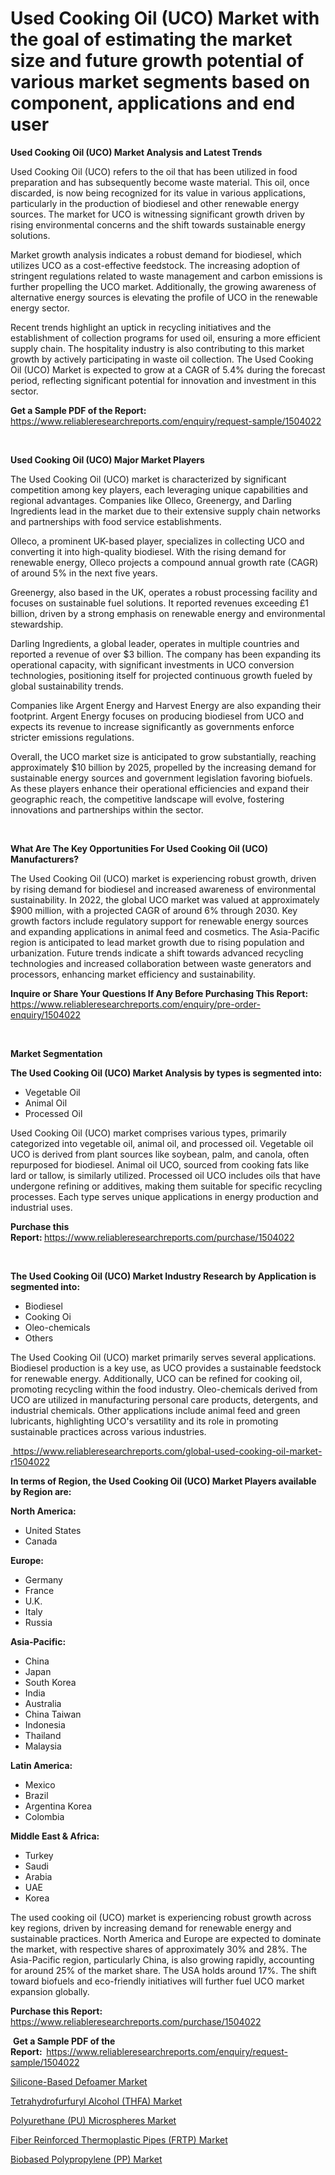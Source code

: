 <p><h1>Used Cooking Oil (UCO) Market with the goal of estimating the market size and future growth potential of various market segments based on component, applications and end user</h1></p><p><strong>Used Cooking Oil (UCO) Market Analysis and Latest Trends</strong></p>
<p><p>Used Cooking Oil (UCO) refers to the oil that has been utilized in food preparation and has subsequently become waste material. This oil, once discarded, is now being recognized for its value in various applications, particularly in the production of biodiesel and other renewable energy sources. The market for UCO is witnessing significant growth driven by rising environmental concerns and the shift towards sustainable energy solutions.</p><p>Market growth analysis indicates a robust demand for biodiesel, which utilizes UCO as a cost-effective feedstock. The increasing adoption of stringent regulations related to waste management and carbon emissions is further propelling the UCO market. Additionally, the growing awareness of alternative energy sources is elevating the profile of UCO in the renewable energy sector.</p><p>Recent trends highlight an uptick in recycling initiatives and the establishment of collection programs for used oil, ensuring a more efficient supply chain. The hospitality industry is also contributing to this market growth by actively participating in waste oil collection. The Used Cooking Oil (UCO) Market is expected to grow at a CAGR of 5.4% during the forecast period, reflecting significant potential for innovation and investment in this sector.</p></p>
<p><strong>Get a Sample PDF of the Report:&nbsp;</strong> <a href="https://www.reliableresearchreports.com/enquiry/request-sample/1504022?utm_campaign=83&utm_medium=2&utm_source=Github&utm_content=ia&utm_term=01022025&utm_id=used-cooking-oil-uco">https://www.reliableresearchreports.com/enquiry/request-sample/1504022</a></p>
<p>&nbsp;</p>
<p><strong>Used Cooking Oil (UCO) Major Market Players</strong></p>
<p><p>The Used Cooking Oil (UCO) market is characterized by significant competition among key players, each leveraging unique capabilities and regional advantages. Companies like Olleco, Greenergy, and Darling Ingredients lead in the market due to their extensive supply chain networks and partnerships with food service establishments. </p><p>Olleco, a prominent UK-based player, specializes in collecting UCO and converting it into high-quality biodiesel. With the rising demand for renewable energy, Olleco projects a compound annual growth rate (CAGR) of around 5% in the next five years. </p><p>Greenergy, also based in the UK, operates a robust processing facility and focuses on sustainable fuel solutions. It reported revenues exceeding £1 billion, driven by a strong emphasis on renewable energy and environmental stewardship. </p><p>Darling Ingredients, a global leader, operates in multiple countries and reported a revenue of over $3 billion. The company has been expanding its operational capacity, with significant investments in UCO conversion technologies, positioning itself for projected continuous growth fueled by global sustainability trends.</p><p>Companies like Argent Energy and Harvest Energy are also expanding their footprint. Argent Energy focuses on producing biodiesel from UCO and expects its revenue to increase significantly as governments enforce stricter emissions regulations.</p><p>Overall, the UCO market size is anticipated to grow substantially, reaching approximately $10 billion by 2025, propelled by the increasing demand for sustainable energy sources and government legislation favoring biofuels. As these players enhance their operational efficiencies and expand their geographic reach, the competitive landscape will evolve, fostering innovations and partnerships within the sector.</p></p>
<p>&nbsp;</p>
<p><strong>What Are The Key Opportunities For Used Cooking Oil (UCO) Manufacturers?</strong></p>
<p><p>The Used Cooking Oil (UCO) market is experiencing robust growth, driven by rising demand for biodiesel and increased awareness of environmental sustainability. In 2022, the global UCO market was valued at approximately $900 million, with a projected CAGR of around 6% through 2030. Key growth factors include regulatory support for renewable energy sources and expanding applications in animal feed and cosmetics. The Asia-Pacific region is anticipated to lead market growth due to rising population and urbanization. Future trends indicate a shift towards advanced recycling technologies and increased collaboration between waste generators and processors, enhancing market efficiency and sustainability.</p></p>
<p><strong>Inquire or Share Your Questions If Any Before Purchasing This Report:</strong> <a href="https://www.reliableresearchreports.com/enquiry/pre-order-enquiry/1504022?utm_campaign=83&utm_medium=2&utm_source=Github&utm_content=ia&utm_term=01022025&utm_id=used-cooking-oil-uco">https://www.reliableresearchreports.com/enquiry/pre-order-enquiry/1504022</a></p>
<p>&nbsp;</p>
<p><strong>Market Segmentation</strong></p>
<p><strong>The Used Cooking Oil (UCO) Market Analysis by types is segmented into:</strong></p>
<p><ul><li>Vegetable Oil</li><li>Animal Oil</li><li>Processed Oil</li></ul></p>
<p><p>Used Cooking Oil (UCO) market comprises various types, primarily categorized into vegetable oil, animal oil, and processed oil. Vegetable oil UCO is derived from plant sources like soybean, palm, and canola, often repurposed for biodiesel. Animal oil UCO, sourced from cooking fats like lard or tallow, is similarly utilized. Processed oil UCO includes oils that have undergone refining or additives, making them suitable for specific recycling processes. Each type serves unique applications in energy production and industrial uses.</p></p>
<p><strong>Purchase this Report:&nbsp;</strong><a href="https://www.reliableresearchreports.com/purchase/1504022?utm_campaign=83&utm_medium=2&utm_source=Github&utm_content=ia&utm_term=01022025&utm_id=used-cooking-oil-uco">https://www.reliableresearchreports.com/purchase/1504022</a></p>
<p>&nbsp;</p>
<p><strong>The Used Cooking Oil (UCO) Market Industry Research by Application is segmented into:</strong></p>
<p><ul><li>Biodiesel</li><li>Cooking Oi</li><li>Oleo-chemicals</li><li>Others</li></ul></p>
<p><p>The Used Cooking Oil (UCO) market primarily serves several applications. Biodiesel production is a key use, as UCO provides a sustainable feedstock for renewable energy. Additionally, UCO can be refined for cooking oil, promoting recycling within the food industry. Oleo-chemicals derived from UCO are utilized in manufacturing personal care products, detergents, and industrial chemicals. Other applications include animal feed and green lubricants, highlighting UCO's versatility and its role in promoting sustainable practices across various industries.</p></p>
<p><a href="https://www.reliableresearchreports.com/global-used-cooking-oil-market-r1504022?utm_campaign=83&utm_medium=2&utm_source=Github&utm_content=ia&utm_term=01022025&utm_id=used-cooking-oil-uco">&nbsp;https://www.reliableresearchreports.com/global-used-cooking-oil-market-r1504022</a></p>
<p><strong>In terms of Region, the Used Cooking Oil (UCO) Market Players available by Region are:</strong></p>
<p>
    <p> <strong> North America: </strong>
        <ul>
            <li>United States</li>
            <li>Canada</li>
        </ul>
        </p> 
    <p> <strong> Europe: </strong>
        <ul>
            <li>Germany</li>
            <li>France</li>
            <li>U.K.</li>
            <li>Italy</li>
            <li>Russia</li>
        </ul>
        </p> 
    <p> <strong> Asia-Pacific: </strong>
        <ul>
            <li>China</li>
            <li>Japan</li>
            <li>South Korea</li>
            <li>India</li>
            <li>Australia</li>
            <li>China Taiwan</li>
            <li>Indonesia</li>
            <li>Thailand</li>
            <li>Malaysia</li>
        </ul>
        </p> 
    <p> <strong> Latin America: </strong>
        <ul>
            <li>Mexico</li>
            <li>Brazil</li>
            <li>Argentina Korea</li>
            <li>Colombia</li>
        </ul>
        </p> 
    <p> <strong> Middle East & Africa: </strong>
        <ul>
            <li>Turkey</li>
            <li>Saudi</li>
            <li>Arabia</li>
            <li>UAE</li>
            <li>Korea</li>
        </ul>
    </p>
    </p>
<p><p>The used cooking oil (UCO) market is experiencing robust growth across key regions, driven by increasing demand for renewable energy and sustainable practices. North America and Europe are expected to dominate the market, with respective shares of approximately 30% and 28%. The Asia-Pacific region, particularly China, is also growing rapidly, accounting for around 25% of the market share. The USA holds around 17%. The shift toward biofuels and eco-friendly initiatives will further fuel UCO market expansion globally.</p></p>
<p><strong>Purchase this Report: </strong><a href="https://www.reliableresearchreports.com/purchase/1504022?utm_campaign=83&utm_medium=2&utm_source=Github&utm_content=ia&utm_term=01022025&utm_id=used-cooking-oil-uco">https://www.reliableresearchreports.com/purchase/1504022</a></p>
<p>&nbsp;<strong>Get a Sample PDF of the Report:&nbsp;&nbsp;</strong><a href="https://www.reliableresearchreports.com/enquiry/request-sample/1504022?utm_campaign=83&utm_medium=2&utm_source=Github&utm_content=ia&utm_term=01022025&utm_id=used-cooking-oil-uco">https://www.reliableresearchreports.com/enquiry/request-sample/1504022</a></p>
<p><strong></strong></p>
<p><p><a href="https://github.com/xanaanenkaly/Market-Research-Report-List-1/blob/main/silicone-based-defoamer-market.md?utm_campaign=83&utm_medium=2&utm_source=Github&utm_content=ia&utm_term=01022025&utm_id=used-cooking-oil-uco">Silicone-Based Defoamer Market</a></p><p><a href="https://github.com/memorirummy/Market-Research-Report-List-1/blob/main/tetrahydrofurfuryl-alcohol-thfa-market.md?utm_campaign=83&utm_medium=2&utm_source=Github&utm_content=ia&utm_term=01022025&utm_id=used-cooking-oil-uco">Tetrahydrofurfuryl Alcohol (THFA) Market</a></p><p><a href="https://github.com/phumlaaijem/Market-Research-Report-List-1/blob/main/polyurethane-pu-microspheres-market.md?utm_campaign=83&utm_medium=2&utm_source=Github&utm_content=ia&utm_term=01022025&utm_id=used-cooking-oil-uco">Polyurethane (PU) Microspheres Market</a></p><p><a href="https://github.com/jaquelynhasenaue8/Market-Research-Report-List-1/blob/main/fiber-reinforced-thermoplastic-pipes-frtp-market.md?utm_campaign=83&utm_medium=2&utm_source=Github&utm_content=ia&utm_term=01022025&utm_id=used-cooking-oil-uco">Fiber Reinforced Thermoplastic Pipes (FRTP) Market</a></p><p><a href="https://github.com/arvelm4nthig/Market-Research-Report-List-1/blob/main/biobased-polypropylene-pp-market.md?utm_campaign=83&utm_medium=2&utm_source=Github&utm_content=ia&utm_term=01022025&utm_id=used-cooking-oil-uco">Biobased Polypropylene (PP) Market</a></p></p>